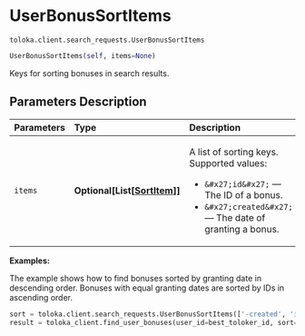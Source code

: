 # UserBonusSortItems
`toloka.client.search_requests.UserBonusSortItems`

```python
UserBonusSortItems(self, items=None)
```

Keys for sorting bonuses in search results.

## Parameters Description

| Parameters | Type | Description |
| :----------| :----| :-----------|
`items`|**Optional\[List\[[SortItem](toloka.client.search_requests.UserBonusSortItems.SortItem.md)\]\]**|<p>A list of sorting keys. Supported values:</p> <ul> <li>`&#x27;id&#x27;` — The ID of a bonus.</li> <li>`&#x27;created&#x27;` — The date of granting a bonus.</li> </ul>

**Examples:**

The example shows how to find bonuses sorted by granting date in descending order. Bonuses with equal granting dates are sorted by IDs in ascending order.

```python
sort = toloka.client.search_requests.UserBonusSortItems(['-created', 'id'])
result = toloka_client.find_user_bonuses(user_id=best_toloker_id, sort=sort, limit=10)
```
